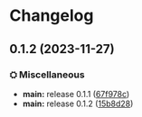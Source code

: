 # Changelog

## 0.1.2 (2023-11-27)


### ⛭ Miscellaneous

* **main:** release 0.1.1 ([67f978c](https://github.com/MineLittlePony/MyLittleModpack/commit/67f978c5937044dbfc905683c0e0d2560fc28194))
* **main:** release 0.1.2 ([15b8d28](https://github.com/MineLittlePony/MyLittleModpack/commit/15b8d28bdda69615fa7ab49e4c02c74609ef91c6))

